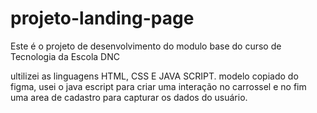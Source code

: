 # projeto-landing-page
Este é o projeto de desenvolvimento do modulo base do curso de Tecnologia da Escola DNC

ultilizei as linguagens HTML, CSS E JAVA SCRIPT.
modelo copiado do figma, usei o java escript para criar uma interação no carrossel e no fim uma area de cadastro para capturar os dados do usuário.

